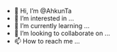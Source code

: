 - 👋 Hi, I’m @AhkunTa
- 👀 I’m interested in ...
- 🌱 I’m currently learning ...
- 💞️ I’m looking to collaborate on ...
- 📫 How to reach me ...

<!---
AhkunTa/AhkunTa is a ✨ special ✨ repository because its `README.md` (this file) appears on your GitHub profile.
You can click the Preview link to take a look at your changes.
--->
